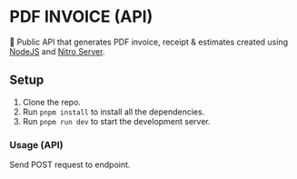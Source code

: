 # PDF INVOICE (API)

🚀 Public API that generates PDF invoice, receipt & estimates created using [NodeJS](https://nodejs.org) and [Nitro Server](https://nitro.unjs.io/).

## Setup

1. Clone the repo.
2. Run `pnpm install` to install all the dependencies.
3. Run `pnpm run dev` to start the development server.

### Usage (API)

Send POST request to endpoint.



